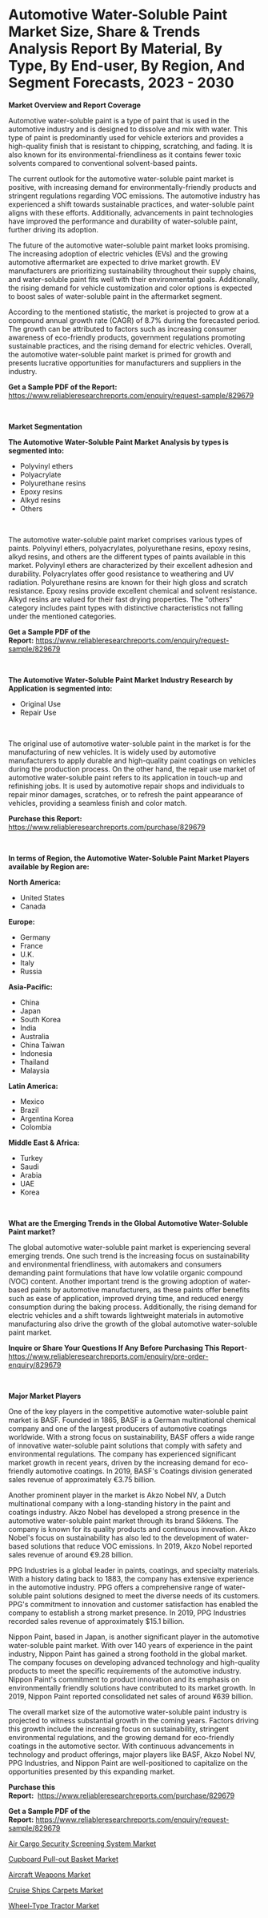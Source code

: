 <p><h1>Automotive Water-Soluble Paint Market Size, Share & Trends Analysis Report By Material, By Type, By End-user, By Region, And Segment Forecasts, 2023 - 2030</h1></p><p><strong>Market Overview and Report Coverage</strong></p>
<p><p>Automotive water-soluble paint is a type of paint that is used in the automotive industry and is designed to dissolve and mix with water. This type of paint is predominantly used for vehicle exteriors and provides a high-quality finish that is resistant to chipping, scratching, and fading. It is also known for its environmental-friendliness as it contains fewer toxic solvents compared to conventional solvent-based paints.</p><p>The current outlook for the automotive water-soluble paint market is positive, with increasing demand for environmentally-friendly products and stringent regulations regarding VOC emissions. The automotive industry has experienced a shift towards sustainable practices, and water-soluble paint aligns with these efforts. Additionally, advancements in paint technologies have improved the performance and durability of water-soluble paint, further driving its adoption.</p><p>The future of the automotive water-soluble paint market looks promising. The increasing adoption of electric vehicles (EVs) and the growing automotive aftermarket are expected to drive market growth. EV manufacturers are prioritizing sustainability throughout their supply chains, and water-soluble paint fits well with their environmental goals. Additionally, the rising demand for vehicle customization and color options is expected to boost sales of water-soluble paint in the aftermarket segment.</p><p>According to the mentioned statistic, the market is projected to grow at a compound annual growth rate (CAGR) of 8.7% during the forecasted period. The growth can be attributed to factors such as increasing consumer awareness of eco-friendly products, government regulations promoting sustainable practices, and the rising demand for electric vehicles. Overall, the automotive water-soluble paint market is primed for growth and presents lucrative opportunities for manufacturers and suppliers in the industry.</p></p>
<p><strong>Get a Sample PDF of the Report:</strong> <a href="https://www.reliableresearchreports.com/enquiry/request-sample/829679">https://www.reliableresearchreports.com/enquiry/request-sample/829679</a></p>
<p>&nbsp;</p>
<p><strong>Market Segmentation</strong></p>
<p><strong>The Automotive Water-Soluble Paint Market Analysis by types is segmented into:</strong></p>
<p><ul><li>Polyvinyl ethers</li><li>Polyacrylate</li><li>Polyurethane resins</li><li>Epoxy resins</li><li>Alkyd resins</li><li>Others</li></ul></p>
<p>&nbsp;</p>
<p><p>The automotive water-soluble paint market comprises various types of paints. Polyvinyl ethers, polyacrylates, polyurethane resins, epoxy resins, alkyd resins, and others are the different types of paints available in this market. Polyvinyl ethers are characterized by their excellent adhesion and durability. Polyacrylates offer good resistance to weathering and UV radiation. Polyurethane resins are known for their high gloss and scratch resistance. Epoxy resins provide excellent chemical and solvent resistance. Alkyd resins are valued for their fast drying properties. The "others" category includes paint types with distinctive characteristics not falling under the mentioned categories.</p></p>
<p><strong>Get a Sample PDF of the Report:</strong>&nbsp;<a href="https://www.reliableresearchreports.com/enquiry/request-sample/829679">https://www.reliableresearchreports.com/enquiry/request-sample/829679</a></p>
<p>&nbsp;</p>
<p><strong>The Automotive Water-Soluble Paint Market Industry Research by Application is segmented into:</strong></p>
<p><ul><li>Original Use</li><li>Repair Use</li></ul></p>
<p>&nbsp;</p>
<p><p>The original use of automotive water-soluble paint in the market is for the manufacturing of new vehicles. It is widely used by automotive manufacturers to apply durable and high-quality paint coatings on vehicles during the production process. On the other hand, the repair use market of automotive water-soluble paint refers to its application in touch-up and refinishing jobs. It is used by automotive repair shops and individuals to repair minor damages, scratches, or to refresh the paint appearance of vehicles, providing a seamless finish and color match.</p></p>
<p><strong>Purchase this Report:</strong>&nbsp; <a href="https://www.reliableresearchreports.com/purchase/829679">https://www.reliableresearchreports.com/purchase/829679</a></p>
<p>&nbsp;</p>
<p><strong>In terms of Region, the Automotive Water-Soluble Paint Market Players available by Region are:</strong></p>
<p>
    <p> <strong> North America: </strong>
        <ul>
            <li>United States</li>
            <li>Canada</li>
        </ul>
        </p> 
    <p> <strong> Europe: </strong>
        <ul>
            <li>Germany</li>
            <li>France</li>
            <li>U.K.</li>
            <li>Italy</li>
            <li>Russia</li>
        </ul>
        </p> 
    <p> <strong> Asia-Pacific: </strong>
        <ul>
            <li>China</li>
            <li>Japan</li>
            <li>South Korea</li>
            <li>India</li>
            <li>Australia</li>
            <li>China Taiwan</li>
            <li>Indonesia</li>
            <li>Thailand</li>
            <li>Malaysia</li>
        </ul>
        </p> 
    <p> <strong> Latin America: </strong>
        <ul>
            <li>Mexico</li>
            <li>Brazil</li>
            <li>Argentina Korea</li>
            <li>Colombia</li>
        </ul>
        </p> 
    <p> <strong> Middle East & Africa: </strong>
        <ul>
            <li>Turkey</li>
            <li>Saudi</li>
            <li>Arabia</li>
            <li>UAE</li>
            <li>Korea</li>
        </ul>
    </p>
    </p>
<p>&nbsp;</p>
<p><strong>What are the Emerging Trends in the Global Automotive Water-Soluble Paint market?</strong></p>
<p><p>The global automotive water-soluble paint market is experiencing several emerging trends. One such trend is the increasing focus on sustainability and environmental friendliness, with automakers and consumers demanding paint formulations that have low volatile organic compound (VOC) content. Another important trend is the growing adoption of water-based paints by automotive manufacturers, as these paints offer benefits such as ease of application, improved drying time, and reduced energy consumption during the baking process. Additionally, the rising demand for electric vehicles and a shift towards lightweight materials in automotive manufacturing also drive the growth of the global automotive water-soluble paint market.</p></p>
<p><strong>Inquire or Share Your Questions If Any Before Purchasing This Report</strong>- <a href="https://www.reliableresearchreports.com/enquiry/pre-order-enquiry/829679">https://www.reliableresearchreports.com/enquiry/pre-order-enquiry/829679</a></p>
<p>&nbsp;</p>
<p><strong>Major Market Players</strong></p>
<p><p>One of the key players in the competitive automotive water-soluble paint market is BASF. Founded in 1865, BASF is a German multinational chemical company and one of the largest producers of automotive coatings worldwide. With a strong focus on sustainability, BASF offers a wide range of innovative water-soluble paint solutions that comply with safety and environmental regulations. The company has experienced significant market growth in recent years, driven by the increasing demand for eco-friendly automotive coatings. In 2019, BASF's Coatings division generated sales revenue of approximately €3.75 billion.</p><p>Another prominent player in the market is Akzo Nobel NV, a Dutch multinational company with a long-standing history in the paint and coatings industry. Akzo Nobel has developed a strong presence in the automotive water-soluble paint market through its brand Sikkens. The company is known for its quality products and continuous innovation. Akzo Nobel's focus on sustainability has also led to the development of water-based solutions that reduce VOC emissions. In 2019, Akzo Nobel reported sales revenue of around €9.28 billion.</p><p>PPG Industries is a global leader in paints, coatings, and specialty materials. With a history dating back to 1883, the company has extensive experience in the automotive industry. PPG offers a comprehensive range of water-soluble paint solutions designed to meet the diverse needs of its customers. PPG's commitment to innovation and customer satisfaction has enabled the company to establish a strong market presence. In 2019, PPG Industries recorded sales revenue of approximately $15.1 billion.</p><p>Nippon Paint, based in Japan, is another significant player in the automotive water-soluble paint market. With over 140 years of experience in the paint industry, Nippon Paint has gained a strong foothold in the global market. The company focuses on developing advanced technology and high-quality products to meet the specific requirements of the automotive industry. Nippon Paint's commitment to product innovation and its emphasis on environmentally friendly solutions have contributed to its market growth. In 2019, Nippon Paint reported consolidated net sales of around ¥639 billion.</p><p>The overall market size of the automotive water-soluble paint industry is projected to witness substantial growth in the coming years. Factors driving this growth include the increasing focus on sustainability, stringent environmental regulations, and the growing demand for eco-friendly coatings in the automotive sector. With continuous advancements in technology and product offerings, major players like BASF, Akzo Nobel NV, PPG Industries, and Nippon Paint are well-positioned to capitalize on the opportunities presented by this expanding market.</p></p>
<p><strong>Purchase this Report:</strong>&nbsp;&nbsp;<a href="https://www.reliableresearchreports.com/purchase/829679">https://www.reliableresearchreports.com/purchase/829679</a></p>
<p></p>
<p><strong>Get a Sample PDF of the Report:</strong>&nbsp;<a href="https://www.reliableresearchreports.com/enquiry/request-sample/829679">https://www.reliableresearchreports.com/enquiry/request-sample/829679</a></p>
<p><p><a href="https://github.com/sndrkn/Market-Research-Report-List-1/blob/main/air-cargo-security-screening-system-market.md">Air Cargo Security Screening System Market</a></p><p><a href="https://medium.com/@ewellklocko/cupboard-pull-out-basket-market-analysis-and-sze-forecasted-for-period-from-2023-to-2030-98e9df98274a">Cupboard Pull-out Basket Market</a></p><p><a href="https://github.com/melchekhinf/Market-Research-Report-List-1/blob/main/aircraft-weapons-market.md">Aircraft Weapons Market</a></p><p><a href="https://medium.com/@orlohagenes/cruise-ships-carpets-market-exploring-market-share-market-trends-and-future-growth-79ee66f1beba">Cruise Ships Carpets Market</a></p><p><a href="https://www.linkedin.com/pulse/wheel-type-tractor-market-size-growth-forecast-from/">Wheel-Type Tractor Market</a></p></p>